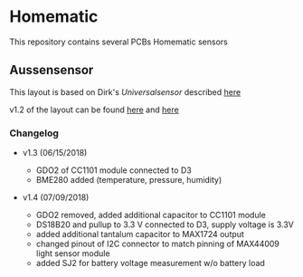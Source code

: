 # Homematic
This repository contains several PCBs Homematic sensors

## Aussensensor
This layout is based on Dirk's *Universalsensor* described [here](https://wiki.fhem.de/wiki/Universalsensor)

v1.2 of the layout can be found [here](https://github.com/kc-GitHub/Wettersensor/blob/master/Schematic/Universal-Sensor_Atmega328.sch) 
and [here](https://github.com/kc-GitHub/Wettersensor/blob/master/Schematic/Universal-Sensor_Atmega328.brd)

### Changelog

* v1.3 (06/15/2018)
  * GDO2 of CC1101 module connected to D3
  * BME280 added (temperature, pressure, humidity)

* v1.4 (07/09/2018)
  * GDO2 removed, added additional capacitor to CC1101 module
  * DS18B20 and pullup to 3.3 V connected to D3, supply voltage is 3.3V
  * added additional tantalum capacitor to MAX1724 output
  * changed pinout of I2C connector to match pinning of MAX44009 light sensor module
  * added SJ2 for battery voltage measurement w/o battery load
